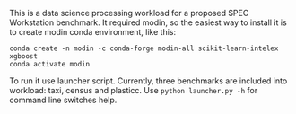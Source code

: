 This is a data science processing workload for a proposed SPEC Workstation
benchmark. It required modin, so the easiest way to install it is to create
modin conda environment, like this:

```
conda create -n modin -c conda-forge modin-all scikit-learn-intelex xgboost
conda activate modin
```

To run it use launcher script. Currently, three benchmarks are included into
workload: taxi, census and plasticc. Use `python launcher.py -h` for command
line switches help.
